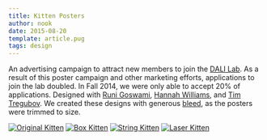 ```yaml
---
title: Kitten Posters
author: nook
date: 2015-08-20
template: article.pug
tags: design
---
```


An advertising campaign to attract new members to join the [DALI Lab](http://dali.dartmouth.edu).  As a result of this poster campaign and other marketing efforts, applications to join the lab doubled.  In Fall 2014, we were only able to accept 20% of applications.  Designed with [Runi Goswami](http://www.runigoswami.com), [Hannah Williams](https://www.linkedin.com/in/hannahgwilliams14), and [Tim Tregubov](http://www.zingweb.com).  We created these designs with generous [bleed](https://en.wikipedia.org/wiki/Bleed_%28printing%29), as the posters were trimmed to size.

[![Original Kitten](kitteh_proto_PRINT_ME.medium.jpg)](kitteh_proto_PRINT_ME.png) 
[![Box Kitten](kitteh_box_PRINT_ME.medium.jpg)](kitteh_box_PRINT_ME.png) 
[![String Kitten](kitteh_string_PRINT_ME.medium.jpg)](kitteh_string_PRINT_ME.png) 
[![Laser Kitten](kitteh_laser_PRINT_ME.medium.jpg)](kitteh_laser_PRINT_ME.png) 
